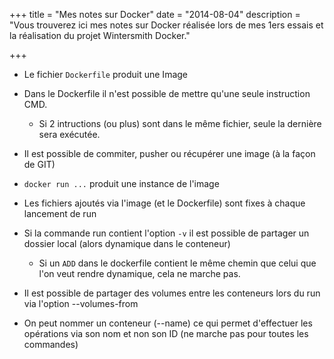 +++
title = "Mes notes sur Docker"
date = "2014-08-04"
description = "Vous trouverez ici mes notes sur Docker réalisée lors de mes 1ers essais et la réalisation du projet Wintersmith Docker."

+++

* Le fichier ```Dockerfile``` produit une Image
* Dans le Dockerfile il n'est possible de mettre qu'une seule instruction CMD.
	* Si 2 intructions (ou plus) sont dans le même fichier, seule la dernière sera exécutée.
* Il est possible de commiter, pusher ou récupérer une image (à la façon de GIT)
* ```docker run ...``` produit une instance de l'image

* Les fichiers ajoutés via l'image (et le Dockerfile) sont fixes à chaque lancement de run
* Si la commande run contient l'option ```-v``` il est possible de partager un dossier local (alors dynamique dans le conteneur)
	* Si un ```ADD``` dans le dockerfile contient le même chemin que celui que l'on veut rendre dynamique, cela ne marche pas.
* Il est possible de partager des volumes entre les conteneurs lors du run via l'option --volumes-from
* On peut nommer un conteneur (--name) ce qui permet d'effectuer les opérations via son nom et non son ID (ne marche pas pour toutes les commandes)

